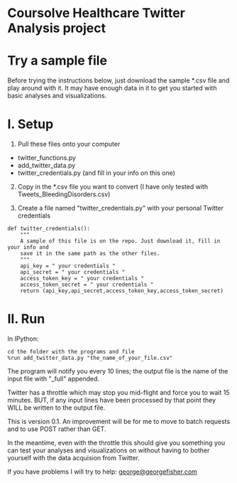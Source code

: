 Coursolve Healthcare Twitter Analysis project
===========================
Try a sample file
=================
Before trying the instructions below, just download the sample *.csv file and play around with it. It may have enough data in it to get you started with basic analyses and visualizations.

I. Setup
========
1. Pull these files onto your computer 
  - twitter_functions.py
  - add_twitter_data.py   
  - twitter_credentials.py (and fill in your info on this one)    

2. Copy in the *.csv file you want to convert (I have only tested with Tweets_BleedingDisorders.csv)


3. Create a file named "twitter_credentials.py" with your personal Twitter credentials  
``` 
def twitter_credentials():  
    """
    A sample of this file is on the repo. Just download it, fill in your info and
    save it in the same path as the other files.
    """
    api_key = " your credentials "  
    api_secret = " your credentials "  
    access_token_key = " your credentials "  
    access_token_secret = " your credentials "  
    return (api_key,api_secret,access_token_key,access_token_secret)  
```

II. Run
=======

In IPython:
```
cd the folder with the programs and file
%run add_twitter_data.py "the_name_of_your_file.csv"
```

The program will notify you every 10 lines; the output file is the name of the input file with "_full" appended.    

Twitter has a throttle which may stop you mid-flight and force you to wait 15 minutes. BUT, if any input lines have been processed by that point they WILL be written to the output file.

This is version 0.1. An improvement will be for me to move to batch requests and to use POST rather than GET.  

In the meantime, even with the throttle this should give you something you can test your analyses and visualizations on without having to bother yourself with the data acquision from Twitter.

If you have problems I will try to help: george@georgefisher.com